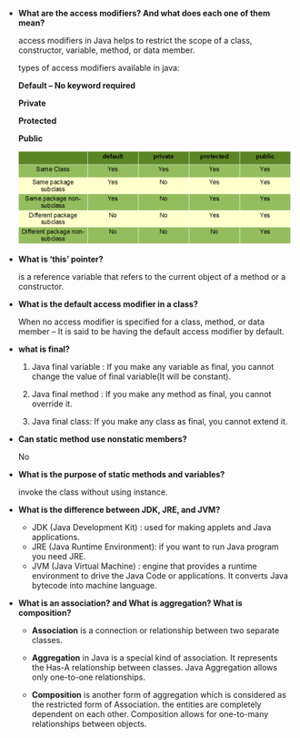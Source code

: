 - **What are the access modifiers? And what does each one of them mean?**

  access modifiers in Java helps to restrict the scope of a class, constructor, variable, method, or data member.

  types of access modifiers available in java:

  **Default – No keyword required**

  **Private**

  **Protected**

  **Public**

  ![Access-Modifiers](../img/Access-Modifiers-in-Java.png)

- **What is ‘this’ pointer?**

  is a reference variable that refers to the current object of a method or a constructor.

- **What is the default access modifier in a class?**

  When no access modifier is specified for a class, method, or data member – It is said to be having the default access modifier by default.

- **what is final?**

  1. Java final variable : If you make any variable as final, you cannot change the value of final variable(It will be constant).

  2. Java final method : If you make any method as final, you cannot override it.

  3. Java final class: If you make any class as final, you cannot extend it.

- **Can static method use nonstatic members?**

  No

- **What is the purpose of static methods and variables?**

  invoke the class without using instance.

- **What is the difference between JDK, JRE, and JVM?**

  - JDK (Java Development Kit) : used for making applets and Java applications.
  - JRE (Java Runtime Environment): if you want to run Java program you need JRE.
  - JVM (Java Virtual Machine) : engine that provides a runtime environment to drive the Java Code or applications. It converts Java bytecode into machine language.

- **What is an association? and What is aggregation? What is composition?**

  - **Association** is a connection or relationship between two separate classes.

  - **Aggregation** in Java is a special kind of association. It represents the Has-A relationship between classes. Java Aggregation allows only one-to-one relationships.

  - **Composition** is another form of aggregation which is considered as the restricted form of Association. the entities are completely dependent on each other. Composition allows for one-to-many relationships between objects.
